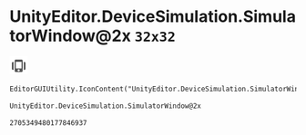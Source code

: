 # UnityEditor.DeviceSimulation.SimulatorWindow@2x `32x32`
<img src="/img/UnityEditor.DeviceSimulation.SimulatorWindow@2x.png" width=32 height=32>

``` CSharp
EditorGUIUtility.IconContent("UnityEditor.DeviceSimulation.SimulatorWindow@2x")
```
```
UnityEditor.DeviceSimulation.SimulatorWindow@2x
```
```
2705349480177846937
```
